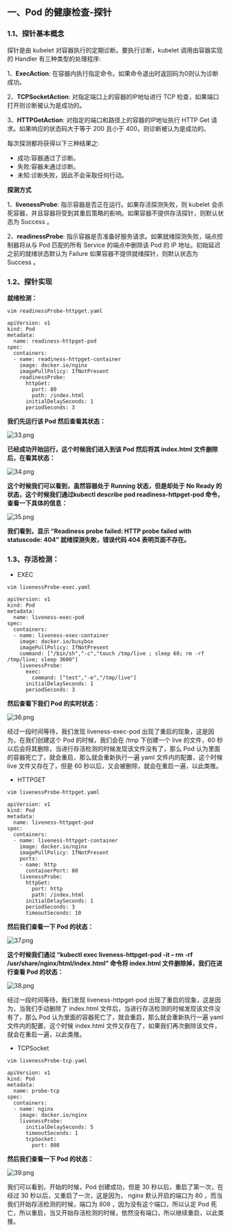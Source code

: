 ##  一、Pod 的健康检查-探针

### 1.1、探针基本概念

探针是由 kubelet 对容器执行的定期诊断。要执行诊断，kubelet 调用由容器实现的 Handler 有三种类型的处理程序:

1、**ExecAction**: 在容器内执行指定命令。如果命令退出时返回码为0则认为诊断成功。

2、**TCPSocketAction**: 对指定端口上的容器的IP地址进行 TCP 检查，如果端口打开则诊断被认为是成功的。

3、**HTTPGetAction**: 对指定的端口和路径上的容器的IP地址执行 HTTP Get 请求。如果响应的状态码大于等于 200 且小于 400，则诊断被认为是成功的。

每次探测都将获得以下三种结果之:

- 成功:容器通过了诊断。
- 失败:容器未通过诊断。
- 未知:诊断失败，因此不会采取任何行动。

**探测方式**

1、**livenessProbe**: 指示容器是否正在运行。如果存活探测失败，则 kubelet 会杀死容器，并且容器将受到其重启策略的影响。如果容器不提供存活探针，则默认状态为 Success 。

2、**readinessProbe**: 指示容器是否准备好服务请求。如果就绪探测失败，端点控制器将从与 Pod 匹配的所有 Service 的端点中删除该 Pod 的 IP 地址。初始延迟之前的就绪状态默认为 Failure 如果容器不提供就绪探针，则默认状态为 Success 。

### 1.2、探针实现

**就绪检测：**

```
vim readinessProbe-httpget.yaml

apiVersion: v1
kind: Pod
metadata:
  name: readiness-httpget-pod
spec:
  containers:
  - name: readiness-httpget-container
    image: docker.io/nginx
    imagePullPolicy: IfNotPresent
    readinessProbe:
      httpGet:
        port: 80
        path: /index.html
      initialDelaySeconds: 1
      periodSeconds: 3
```

**我们先运行该 Pod 然后查看其状态：**

![33.png](https://www.zutuanxue.com:8000/static/media/images/2020/10/10/1602327611392.png)

**已经成功开始运行，这个时候我们进入到该 Pod 然后将其 index.html 文件删除后，在看其状态：**

![34.png](https://www.zutuanxue.com:8000/static/media/images/2020/10/10/1602327618520.png)

**这个时候我们可以看到，虽然容器处于 Running 状态，但是却处于 No Ready 的状态，这个时候我们通过kubectl describe pod readiness-httpget-pod 命令，查看一下具体的信息：**

![35.png](https://www.zutuanxue.com:8000/static/media/images/2020/10/10/1602327625620.png)

**我们看到，显示 “Readiness probe failed: HTTP probe failed with statuscode: 404” 就绪探测失败，错误代码 404 表明页面不存在。**

### 1.3、存活检测：

- EXEC

```
vim livenessProbe-exec.yaml

apiVersion: v1
kind: Pod
metadata:
  name: liveness-exec-pod
spec:
  containers:
  - name: liveness-exec-container
    image: docker.io/busybox
    imagePullPolicy: IfNotPresent
    command: ["/bin/sh","-c","touch /tmp/live ; sleep 60; rm -rf /tmp/live; sleep 3600"]
    livenessProbe:
      exec:
        command: ["test","-e","/tmp/live"]
      initialDelaySeconds: 1
      periodSeconds: 3
```

**然后查看下我们 Pod 的实时状态：**

![36.png](https://www.zutuanxue.com:8000/static/media/images/2020/10/10/1602327643605.png)

经过一段时间等待，我们发现 liveness-exec-pod 出现了重启的现象，这是因为，在我们创建这个 Pod 的时候，我们会在 /tmp 下创建一个 live 的文件，60 秒以后会将其删除，当进行存活检测的时候发现该文件没有了，那么 Pod 认为里面的容器死亡了，就会重启，那么就会重新执行一遍 yaml 文件内的配置，这个时候 live 文件又存在了，但是 60 秒以后，又会被删除，就会在重启一遍，以此类推。

- HTTPGET

```
vim livenessProbe-httpget.yaml

apiVersion: v1
kind: Pod
metadata:
  name: liveness-httpget-pod
spec:
  containers:
  - name: liveness-httpget-container
    image: docker.io/nginx
    imagePullPolicy: IfNotPresent
    ports:
    - name: http
      containerPort: 80
    livenessProbe:
      httpGet:
        port: http
        path: /index.html
      initialDelaySeconds: 1
      periodSeconds: 3
      timeoutSeconds: 10
```

**然后我们查看一下 Pod 的状态：**

![37.png](https://www.zutuanxue.com:8000/static/media/images/2020/10/10/1602327654983.png)

**这个时候我们通过 “kubectl exec liveness-httpget-pod -it – rm -rf /usr/share/nginx/html/index.html” 命令将 index.html 文件删除掉，我们在进行查看 Pod 的状态：**

![38.png](https://www.zutuanxue.com:8000/static/media/images/2020/10/10/1602327663027.png)

经过一段时间等待，我们发现 liveness-httpget-pod 出现了重启的现象，这是因为，当我们手动删除了 index.html 文件后，当进行存活检测的时候发现该文件没有了，那么 Pod 认为里面的容器死亡了，就会重启，那么就会重新执行一遍 yaml 文件内的配置，这个时候 index.html 文件又存在了，如果我们再次删除该文件，就会在重启一遍，以此类推。

- TCPSocket

```
vim livenessProbe-tcp.yaml

apiVersion: v1
kind: Pod
metadata:
  name: probe-tcp
spec:
  containers:
  - name: nginx
    image: docker.io/nginx
    livenessProbe:
      initialDelaySeconds: 5
      timeoutSeconds: 1
      tcpSocket:
        port: 808
```

**然后我们查看一下 Pod 的状态：**

![39.png](https://www.zutuanxue.com:8000/static/media/images/2020/10/10/1602327672456.png)

我们可以看到，开始的时候，Pod 创建成功，但是 30 秒以后，重启了第一次，在经过 30 秒以后，又重启了一次，这是因为， nginx 默认开启的端口为 80 ，而当我们开始存活检测的时候，端口为 808 ，因为没有这个端口，所以认定 Pod 死亡，所以重启，当又开始存活检测的时候，依然没有端口，所以继续重启，以此类推。